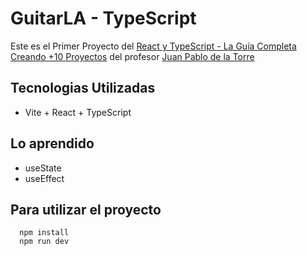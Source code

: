 # GuitarLA - TypeScript

Este es el Primer Proyecto del [React y TypeScript - La Guía Completa Creando +10 Proyectos](https://www.udemy.com/course/react-de-principiante-a-experto-creando-mas-de-10-aplicaciones/?kw=react&src=sac&couponCode=KEEPLEARNING) del profesor [Juan Pablo de la Torre](https://codigoconjuan.com/)

## Tecnologias Utilizadas
- Vite + React + TypeScript

## Lo aprendido
- useState
- useEffect

## Para utilizar el proyecto
```
  npm install
  npm run dev
```